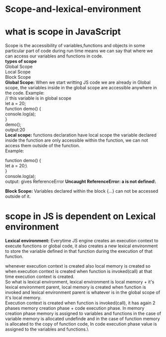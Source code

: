 # Scope-and-lexical-environment
# what is scope in JavaScript
Scope is the accessibility of variables,functions and objects in some particular part of code during run time means we can say that where we can access
our variables and functions in code.\
**types of scope**\
Global Scope\
Local Scope\
Block Scope\
**Global Scope:** When we start writting JS code we are already in Global scope, the variables inside in the global scope are accessible anywhere in the code.
Example:\
// this variable is in global scope\
let a = 20;\
function demo() {\
    console.log(a);\
}\
demo();\
output:20\
**Local scope:** functions declaration have local scope the variable declared inside the function are only accessible within the function, we can not access them outside of the function.\
Example:

function demo() {\
let a = 20;\  
}\
console.log(a);\
output: gives ReferenceError **Uncaught ReferenceError: a is not defined**\

**Block Scope:** Variables declared within the block {...} can not be accessed outside of it.

# scope in JS is dependent on Lexical environment
**Lexical environment:** Everytime JS engine creates an execution context to execute functions or global code, it also creates a new lexical environment to store the variable defined in that function during the execution of that function.


whenever execution context is created also local memory is created so when execution context is created when function is invoked(call) at that time execution context is created.\
So what is lexical environment, lexical environment is local memory + it's lexical environment parent, local memory is created when function is invoked and lexical environment parent is whatever is in the global scope of it's local memory.\
Execution context is created when function is invoked(call), it has again 2 phases memory creation phase + code execution phase. In memory creation phase memory is assigned to variables and functions in the case of variable memory is allocated undefinde and in the case of function memory is allocated to the copy of function code, In code execution phase value is assigned to the variables and functions.\



